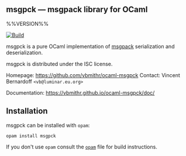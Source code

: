 msgpck — msgpack library for OCaml
----------------------------------
%%VERSION%%

[![Build](https://github.com/vbmithr/ocaml-msgpck/workflows/Build/badge.svg)](https://github.com/vbmithr/ocaml-msgpck/actions)

msgpck is a pure OCaml implementation of
[msgpack](https://msgpack.org/) serialization and deserialization.

msgpck is distributed under the ISC license.

Homepage: https://github.com/vbmithr/ocaml-msgpck
Contact: Vincent Bernardoff `<vb@luminar.eu.org>`

Documentation: https://vbmithr.github.io/ocaml-msgpck/doc/

## Installation

msgpck can be installed with `opam`:

```
opam install msgpck
```

If you don't use `opam` consult the [`opam`](msgpck.opam) file for build
instructions.

